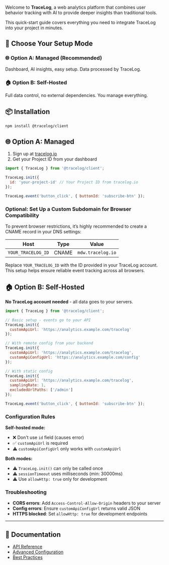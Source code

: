 Welcome to **TraceLog**, a web analytics platform that combines user behavior tracking with AI to provide deeper insights than traditional tools.

This quick-start guide covers everything you need to integrate TraceLog into your project in minutes.

## 🔀 Choose Your Setup Mode

### 🌐 **Option A: Managed** (Recommended)
Dashboard, AI insights, easy setup. Data processed by TraceLog.

### 🏠 **Option B: Self-Hosted**
Full data control, no external dependencies. You manage everything.

## 📦 Installation

```bash
npm install @tracelog/client
```

## 🌐 Option A: Managed

1. Sign up at [tracelog.io](https://tracelog.io)
2. Get your Project ID from your dashboard

```javascript
import { TraceLog } from '@tracelog/client';

TraceLog.init({
  id: 'your-project-id' // Your Project ID from tracelog.io
});

TraceLog.event('button_click', { buttonId: 'subscribe-btn' });
```

### Optional: Set Up a Custom Subdomain for Browser Compatibility

To prevent browser restrictions, it’s highly recommended to create a CNAME record in your DNS settings:

| Host               | Type  | Value             |
| ------------------ | ----- | ----------------- |
| `YOUR_TRACELOG_ID` | CNAME | `mdw.tracelog.io` |

Replace `YOUR_TRACELOG_ID` with the ID provided in your TraceLog account. This setup helps ensure reliable event tracking across all browsers.

## 🏠 Option B: Self-Hosted

**No TraceLog account needed** - all data goes to your servers.

```javascript
import { TraceLog } from '@tracelog/client';

// Basic setup - events go to your API
TraceLog.init({
  customApiUrl: 'https://analytics.example.com/tracelog'
});

// With remote config from your backend
TraceLog.init({
  customApiUrl: 'https://analytics.example.com/tracelog',
  customApiConfigUrl: 'https://analytics.example.com/config'
});

// With static config
TraceLog.init({
  customApiUrl: 'https://analytics.example.com/tracelog',
  samplingRate: 1,
  excludedUrlPaths: ['/admin']
});

TraceLog.event('button_click', { buttonId: 'subscribe-btn' });
```

### Configuration Rules

**Self-hosted mode:**
- ❌ Don't use `id` field (causes error)
- ✅ `customApiUrl` is required
- ⚠️ `customApiConfigUrl` only works with `customApiUrl`

**Both modes:**
- ⚠️ `TraceLog.init()` can only be called once
- ⚠️ `sessionTimeout` uses milliseconds (min: 30000ms)
- ⚠️ Use `allowHttp: true` only for development

### Troubleshooting
- **CORS errors**: Add `Access-Control-Allow-Origin` headers to your server
- **Config errors**: Ensure `customApiConfigUrl` returns valid JSON  
- **HTTPS blocked**: Set `allowHttp: true` for development endpoints

---

## 📖 Documentation

* [API Reference](https://www.tracelog.io/docs?guide=api)
* [Advanced Configuration](https://www.tracelog.io/docs?guide=advanced-configuration)  
* [Best Practices](https://www.tracelog.io/docs?guide=best-practices)
